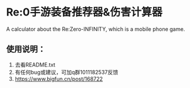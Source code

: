 # Re:0手游装备推荐器&伤害计算器
A calculator about the Re:Zero-INFINITY, which is a mobile phone game.
## 使用说明：
1. 去看README.txt
2. 有任何bug或建议，可加q群1011182537反馈
3. https://www.bigfun.cn/post/168722
